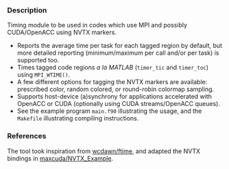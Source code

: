 ### Description

Timing module to be used in codes which use MPI and possibly CUDA/OpenACC using NVTX markers.

 * Reports the average time per task for each tagged region by default, but more detailed reporting (minimum/maximum per call and/or per task) is supported too.
 * Times tagged code regions *a la MATLAB* (`timer_tic` and `timer_toc`) using `MPI_WTIME()`.
 * A few different options for tagging the NVTX markers are available: prescribed color, random colored, or round-robin colormap sampling.
 * Supports host-device (a)synchrony for applications accelerated with OpenACC or CUDA (optionally using CUDA streams/OpenACC queues).
 * See the example program `main.f90` illustrating the usage, and the `Makefile` illustrating compiling instructions.

### References

The tool took inspiration from [wcdawn/ftime](https://github.com/wcdawn/ftime), and adapted the NVTX bindings in [maxcuda/NVTX_Example](https://github.com/maxcuda/NVTX_example).
